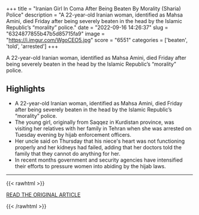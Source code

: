 +++
title = "Iranian Girl In Coma After Being Beaten By Morality (Sharia) Police"
description = "A 22-year-old Iranian woman, identified as Mahsa Amini, died Friday after being severely beaten in the head by the Islamic Republic’s “morality” police."
date = "2022-09-16 14:26:37"
slug = "6324877855b47b5d85715fa9"
image = "https://i.imgur.com/WgoCEO5.jpg"
score = "6551"
categories = ['beaten', 'told', 'arrested']
+++

A 22-year-old Iranian woman, identified as Mahsa Amini, died Friday after being severely beaten in the head by the Islamic Republic’s “morality” police.

## Highlights

- A 22-year-old Iranian woman, identified as Mahsa Amini, died Friday after being severely beaten in the head by the Islamic Republic’s “morality” police.
- The young girl, originally from Saqqez in Kurdistan province, was visiting her relatives with her family in Tehran when she was arrested on Tuesday evening by hijab enforcement officers.
- Her uncle said on Thursday that his niece's heart was not functioning properly and her kidneys had failed, adding that her doctors told the family that they cannot do anything for her.
- In recent months government and security agencies have intensified their efforts to pressure women into abiding by the hijab laws.

---

{{< rawhtml >}}
  <p class="article-category">
    <a target="_blank" href="https://www.iranintl.com/en/202209151297">READ THE ORIGINAL ARTICLE</a>
  </p>
{{< /rawhtml >}}
